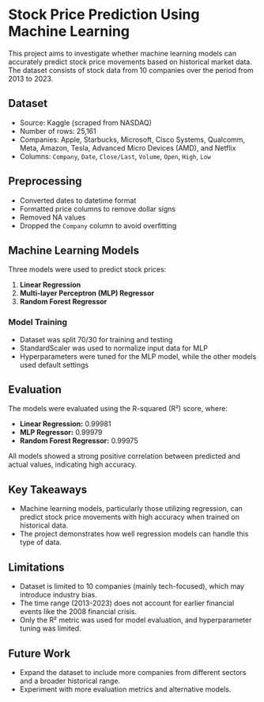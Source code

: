 # Stock Price Prediction Using Machine Learning

This project aims to investigate whether machine learning models can accurately predict stock price movements based on historical market data. The dataset consists of stock data from 10 companies over the period from 2013 to 2023.

## Dataset

- Source: Kaggle (scraped from NASDAQ)
- Number of rows: 25,161
- Companies: Apple, Starbucks, Microsoft, Cisco Systems, Qualcomm, Meta, Amazon, Tesla, Advanced Micro Devices (AMD), and Netflix
- Columns: `Company`, `Date`, `Close/Last`, `Volume`, `Open`, `High`, `Low`

## Preprocessing

- Converted dates to datetime format
- Formatted price columns to remove dollar signs
- Removed NA values
- Dropped the `Company` column to avoid overfitting

## Machine Learning Models

Three models were used to predict stock prices:

1. **Linear Regression**
2. **Multi-layer Perceptron (MLP) Regressor**
3. **Random Forest Regressor**

### Model Training

- Dataset was split 70/30 for training and testing
- StandardScaler was used to normalize input data for MLP
- Hyperparameters were tuned for the MLP model, while the other models used default settings

## Evaluation

The models were evaluated using the R-squared (R²) score, where:

- **Linear Regression:** 0.99981
- **MLP Regressor:** 0.99979
- **Random Forest Regressor:** 0.99975

All models showed a strong positive correlation between predicted and actual values, indicating high accuracy.

## Key Takeaways

- Machine learning models, particularly those utilizing regression, can predict stock price movements with high accuracy when trained on historical data.
- The project demonstrates how well regression models can handle this type of data.

## Limitations

- Dataset is limited to 10 companies (mainly tech-focused), which may introduce industry bias.
- The time range (2013-2023) does not account for earlier financial events like the 2008 financial crisis.
- Only the R² metric was used for model evaluation, and hyperparameter tuning was limited.

## Future Work

- Expand the dataset to include more companies from different sectors and a broader historical range.
- Experiment with more evaluation metrics and alternative models.
